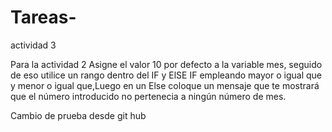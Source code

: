 # Tareas-
actividad 3

Para la actividad 2 Asigne el valor 10 por defecto a la variable mes, seguido de eso utilice un rango dentro del IF y ElSE IF empleando 
mayor o igual que y menor o igual que,Luego en un Else coloque un mensaje que te mostrará que el número introducido no pertenecia a ningún número de mes.

Cambio de prueba desde git hub

